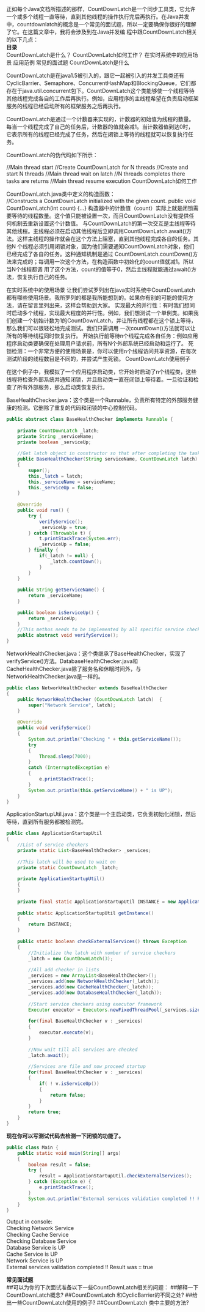 正如每个Java文档所描述的那样，CountDownLatch是一个同步工具类，它允许一个或多个线程一直等待，直到其他线程的操作执行完后再执行。在Java并发中，countdownlatch的概念是一个常见的面试题，所以一定要确保你很好的理解了它。在这篇文章中，我将会涉及到在Java并发编 程中跟CountDownLatch相关的以下几点：<br>
**目录**<br>
CountDownLatch是什么？
CountDownLatch如何工作？
在实时系统中的应用场景
应用范例
常见的面试题
CountDownLatch是什么

CountDownLatch是在java1.5被引入的，跟它一起被引入的并发工具类还有CyclicBarrier、Semaphore、ConcurrentHashMap和BlockingQueue，它们都存在于java.util.concurrent包下。CountDownLatch这个类能够使一个线程等待其他线程完成各自的工作后再执行。例如，应用程序的主线程希望在负责启动框架服务的线程已经启动所有的框架服务之后再执行。

CountDownLatch是通过一个计数器来实现的，计数器的初始值为线程的数量。每当一个线程完成了自己的任务后，计数器的值就会减1。当计数器值到达0时，它表示所有的线程已经完成了任务，然后在闭锁上等待的线程就可以恢复执行任务。

CountDownLatch的伪代码如下所示：

//Main thread start
//Create CountDownLatch for N threads
//Create and start N threads
//Main thread wait on latch
//N threads completes there tasks are returns
//Main thread resume execution
CountDownLatch如何工作

CountDownLatch.java类中定义的构造函数：<br>
//Constructs a CountDownLatch initialized with the given count.
public void CountDownLatch(int count) {...}
构造器中的计数值（count）实际上就是闭锁需要等待的线程数量。这个值只能被设置一次，而且CountDownLatch没有提供任何机制去重新设置这个计数值。
与CountDownLatch的第一次交互是主线程等待其他线程。主线程必须在启动其他线程后立即调用CountDownLatch.await()方法。这样主线程的操作就会在这个方法上阻塞，直到其他线程完成各自的任务。其他N 个线程必须引用闭锁对象，因为他们需要通知CountDownLatch对象，他们已经完成了各自的任务。这种通知机制是通过 CountDownLatch.countDown()方法来完成的；每调用一次这个方法，在构造函数中初始化的count值就减1。所以当N个线程都调 用了这个方法，count的值等于0，然后主线程就能通过await()方法，恢复执行自己的任务。

在实时系统中的使用场景
让我们尝试罗列出在java实时系统中CountDownLatch都有哪些使用场景。我所罗列的都是我所能想到的。如果你有别的可能的使用方法，请在留言里列出来，这样会帮助到大家。
实现最大的并行性：有时我们想同时启动多个线程，实现最大程度的并行性。例如，我们想测试一个单例类。如果我们创建一个初始计数为1的CountDownLatch，并让所有线程都在这个锁上等待，那么我们可以很轻松地完成测试。我们只需调用 一次countDown()方法就可以让所有的等待线程同时恢复执行。
开始执行前等待n个线程完成各自任务：例如应用程序启动类要确保在处理用户请求前，所有N个外部系统已经启动和运行了。
死锁检测：一个非常方便的使用场景是，你可以使用n个线程访问共享资源，在每次测试阶段的线程数目是不同的，并尝试产生死锁。
CountDownLatch使用例子

在这个例子中，我模拟了一个应用程序启动类，它开始时启动了n个线程类，这些线程将检查外部系统并通知闭锁，并且启动类一直在闭锁上等待着。一旦验证和检查了所有外部服务，那么启动类恢复执行。

BaseHealthChecker.java：这个类是一个Runnable，负责所有特定的外部服务健康的检测。它删除了重复的代码和闭锁的中心控制代码。

```java
public abstract class BaseHealthChecker implements Runnable {
 
    private CountDownLatch _latch;
    private String _serviceName;
    private boolean _serviceUp;
 
    //Get latch object in constructor so that after completing the task, thread can countDown() the latch
    public BaseHealthChecker(String serviceName, CountDownLatch latch)
    {
        super();
        this._latch = latch;
        this._serviceName = serviceName;
        this._serviceUp = false;
    }
 
    @Override
    public void run() {
        try {
            verifyService();
            _serviceUp = true;
        } catch (Throwable t) {
            t.printStackTrace(System.err);
            _serviceUp = false;
        } finally {
            if(_latch != null) {
                _latch.countDown();
            }
        }
    }
 
    public String getServiceName() {
        return _serviceName;
    }
 
    public boolean isServiceUp() {
        return _serviceUp;
    }
    //This methos needs to be implemented by all specific service checker
    public abstract void verifyService();
}
```
NetworkHealthChecker.java：这个类继承了BaseHealthChecker，实现了verifyService()方法。DatabaseHealthChecker.java和CacheHealthChecker.java除了服务名和休眠时间外，与NetworkHealthChecker.java是一样的。
```java
public class NetworkHealthChecker extends BaseHealthChecker
{
    public NetworkHealthChecker (CountDownLatch latch)  {
        super("Network Service", latch);
    }
 
    @Override
    public void verifyService()
    {
        System.out.println("Checking " + this.getServiceName());
        try
        {
            Thread.sleep(7000);
        }
        catch (InterruptedException e)
        {
            e.printStackTrace();
        }
        System.out.println(this.getServiceName() + " is UP");
    }
}
```
ApplicationStartupUtil.java：这个类是一个主启动类，它负责初始化闭锁，然后等待，直到所有服务都被检测完。
```java
public class ApplicationStartupUtil
{
    //List of service checkers
    private static List<BaseHealthChecker> _services;
 
    //This latch will be used to wait on
    private static CountDownLatch _latch;
 
    private ApplicationStartupUtil()
    {
    }
 
    private final static ApplicationStartupUtil INSTANCE = new ApplicationStartupUtil();
 
    public static ApplicationStartupUtil getInstance()
    {
        return INSTANCE;
    }
 
    public static boolean checkExternalServices() throws Exception
    {
        //Initialize the latch with number of service checkers
        _latch = new CountDownLatch(3);
 
        //All add checker in lists
        _services = new ArrayList<BaseHealthChecker>();
        _services.add(new NetworkHealthChecker(_latch));
        _services.add(new CacheHealthChecker(_latch));
        _services.add(new DatabaseHealthChecker(_latch));
 
        //Start service checkers using executor framework
        Executor executor = Executors.newFixedThreadPool(_services.size());
 
        for(final BaseHealthChecker v : _services)
        {
            executor.execute(v);
        }
 
        //Now wait till all services are checked
        _latch.await();
 
        //Services are file and now proceed startup
        for(final BaseHealthChecker v : _services)
        {
            if( ! v.isServiceUp())
            {
                return false;
            }
        }
        return true;
    }
}
```
**现在你可以写测试代码去检测一下闭锁的功能了。**
```java
public class Main {
    public static void main(String[] args)
    {
        boolean result = false;
        try {
            result = ApplicationStartupUtil.checkExternalServices();
        } catch (Exception e) {
            e.printStackTrace();
        }
        System.out.println("External services validation completed !! Result was :: "+ result);
    }
}
```
  Output in console:<br>
  Checking Network Service<br>
  Checking Cache Service<br>
  Checking Database Service<br>
  Database Service is UP<br>
  Cache Service is UP<br>
  Network Service is UP<br>
  External services validation completed !! Result was :: true

**常见面试题**<br>
##可以为你的下次面试准备以下一些CountDownLatch相关的问题：
##解释一下CountDownLatch概念?
##CountDownLatch 和CyclicBarrier的不同之处?
##给出一些CountDownLatch使用的例子?
##CountDownLatch 类中主要的方法?

